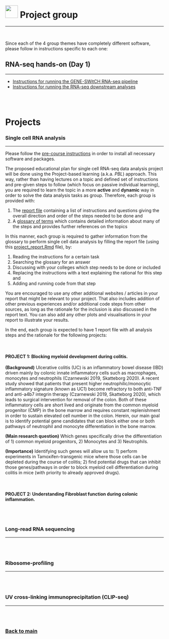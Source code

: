 # <img border="0" src="https://www.svgrepo.com/show/19652/maths-class-materials-cross-of-a-pencil-and-a-ruler.svg" width="40" height="40"> Project group

***

<br/>

Since each of the 4 group themes have completely different software, please follow in instructions specific to each one:

## RNA-seq hands-on (Day 1)
***

- [Instructions for running the GENE-SWitCH RNA-seq pipeline](http://genoweb.toulouse.inra.fr/~sdjebali/courses/SIB_august2020/instructions/1.pipeline/)
- [Instructions for running the RNA-seq downstream analyses](http://genoweb.toulouse.inra.fr/~sdjebali/courses/SIB_august2020/instructions/2.analyses/)

<br/>

<br/>

# Projects


### Single cell RNA analysis
***

Please follow the [pre-course instructions](precourse.md) in order to install all necessary software and packages.

The proposed educational plan for single cell RNA-seq data analysis project will be done using the Project-based learning (a.k.a. *PBL*) approach. This way, rather than having lectures on a topic and defined set of instructions and pre-given steps to follow (which focus on passive individual learning), you are required to learn the topic in a more **active** and **dynamic** way in order to solve the data analysis tasks as group. Therefore, each group is provided with:

1. The [report file](single_cell/code/project_report.md) containing a list of instructions and questions giving the overall direction and order of the steps needed to be done and
2. A [glossary of terms](single_cell/glossary/glossary_of_terms_single_cell.md) which contains detailed information about many of the steps and provides further references on the topics

In this manner, each group is required to gather information from the glossary to perform single cell data analysis by filling the report file (using this [project_report.Rmd](single_cell/code/project_report.Rmd) file), by:

1. Reading the instructions for a certain task
2. Searching the glossary for an answer
3. Discussing with your colleges which step needs to be done or included
4. Replacing the instructions with a text explaining the rational for this step and
5. Adding and running code from that step

You are encouraged to use any other additional websites / articles in your report that might be relevant to your project. That also includes addition of other previous experiences and/or additional code steps from other sources, as long as the rationale for the inclusion is also discussed in the report text. You can also add any other plots and visualisations in your report to illustrate your results.

In the end, each group is expected to have 1 report file with all analysis steps and the rationale for the following projects:

<br/>

#### PROJECT 1: Blocking myeloid development during colitis.

**(Background)** Ulcerative colitis (UC) is an inflammatory bowel disease (IBD) driven mainly by colonic innate inflammatory cells such as macrophages, monocytes and neutrophils (Czarnewski 2019, Skatteborg 2020). A recent study showed that patients that present higher neutrophilic/monocytic inflammatory signature (known as UC1) become refractory to both anti-TNF and anti-a4b7 integrin therapy (Czarnewski 2019, Skatteborg 2020), which leads to surgical intervention for removal of the colon. Both of these inflammatory cells are short lived and originate from the common myeloid progenitor (CMP) in the bone marrow and requires constant replenishment in order to sustain elevated cell number in the colon. Herein, our main goal is to identify potential gene candidates that can block either one or both pathways of neutrophil and monocyte differentiation in the bone marrow.

**(Main research question)** Which genes specifically drive the differentiation of 1) common myeloid progenitors, 2) Monocytes and 3) Neutrophils.

**(Importance)** Identifying such genes will allow us to: 1) perform experiments in Tamoxifen-transgenic mice where those cells can be depleted during the course of colitis; 2) find potential drugs that can inhibit those genes/pathways in order to block myeloid cell differentiation during colitis in mice (with priority to already approved drugs).

<br/>

#### PROJECT 2: Understanding Fibroblast function during colonic inflammation.

<br/>

<br/>

### Long-read RNA sequencing
***

<br/>

<br/>

### Ribosome-profiling
***

<br/>

<br/>

### UV cross-linking immunoprecipitation (CLIP-seq)
***

<br/>

<br/>

### [Back to main](README.md)
